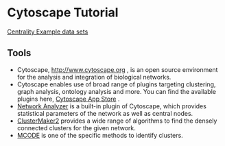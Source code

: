 # Cytoscape Tutorial

[Centrality ](https://cs.hse.ru/data/2015/05/14/1098547089/4._Centrality_Metrics.pdf)
[Example data sets](http://www-personal.umich.edu/~mejn/netdata/)

## Tools

*  Cytoscape, http://www.cytoscape.org , is an open source environment for the analysis and
integration of biological networks.
*  Cytoscape enables use of broad range of plugins targeting clustering, graph analysis,
ontology analysis and more. You can find the available plugins here,
[Cytoscape App Store](http://apps.cytoscape.org/) .
*  [Network Analyzer](http://apps.cytoscape.org/apps/networkanalyzer) is a built-in plugin of Cytoscape, which provides statistical parameters of the network as well as central nodes.
*  [ClusterMaker2](http://apps.cytoscape.org/apps/clustermaker2) provides a wide range of algorithms to find the densely connected clusters for the given network.
*  [MCODE](http://apps.cytoscape.org/apps/mcode) is one of the specific methods to identify clusters.
